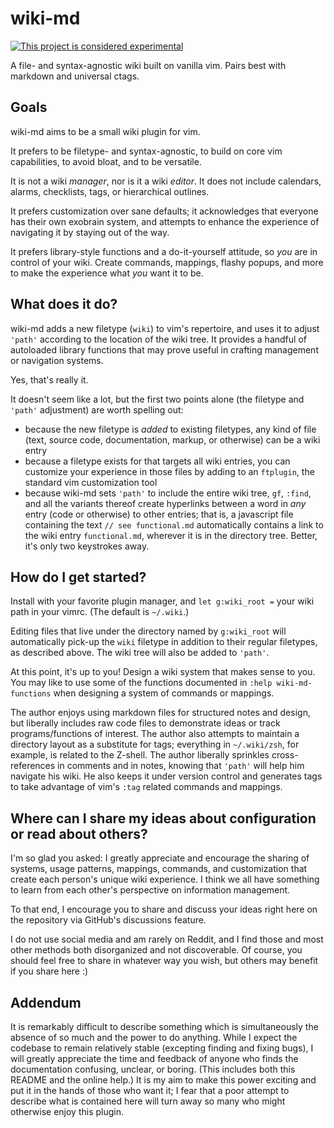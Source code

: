 # wiki-md

[![This project is considered experimental](https://img.shields.io/badge/status-experimental-critical.svg)](https://benknoble.github.io/status/experimental/)

A file- and syntax-agnostic wiki built on vanilla vim. Pairs best with markdown
and universal ctags.

## Goals

wiki-md aims to be a small wiki plugin for vim.

It prefers to be filetype- and syntax-agnostic, to build on core vim
capabilities, to avoid bloat, and to be versatile.

It is not a wiki *manager*, nor is it a wiki *editor*. It does not include
calendars, alarms, checklists, tags, or hierarchical outlines.

It prefers customization over sane defaults; it acknowledges that everyone
has their own exobrain system, and attempts to enhance the experience of
navigating it by staying out of the way.

It prefers library-style functions and a do-it-yourself attitude, so *you* are
in control of your wiki. Create commands, mappings, flashy popups, and more to
make the experience what *you* want it to be.

## What does it do?

wiki-md adds a new filetype (`wiki`) to vim's repertoire, and uses it to adjust
`'path'` according to the location of the wiki tree. It provides a handful of
autoloaded library functions that may prove useful in crafting management or
navigation systems.

Yes, that's really it.

It doesn't seem like a lot, but the first two points alone (the filetype and
`'path'` adjustment) are worth spelling out:

- because the new filetype is *added* to existing filetypes, any kind of file
  (text, source code, documentation, markup, or otherwise) can be a wiki entry
- because a filetype exists for that targets all wiki entries, you can customize
  your experience in those files by adding to an `ftplugin`, the standard vim
  customization tool
- because wiki-md sets `'path'` to include the entire wiki tree, `gf`, `:find`,
  and all the variants thereof create hyperlinks between a word in *any* entry
  (code or otherwise) to other entries; that is, a javascript file containing
  the text `// see functional.md` automatically contains a link to the wiki
  entry `functional.md`, wherever it is in the directory tree. Better, it's only
  two keystrokes away.

## How do I get started?

Install with your favorite plugin manager, and `let g:wiki_root =` your wiki
path in your vimrc. (The default is `~/.wiki`.)

Editing files that live under the directory named by `g:wiki_root` will
automatically pick-up the `wiki` filetype in addition to their regular
filetypes, as described above. The wiki tree will also be added to `'path'`.

At this point, it's up to you! Design a wiki system that makes sense to you. You
may like to use some of the functions documented in `:help wiki-md-functions`
when designing a system of commands or mappings.

The author enjoys using markdown files for structured notes and design, but
liberally includes raw code files to demonstrate ideas or track
programs/functions of interest. The author also attempts to maintain a directory
layout as a substitute for tags; everything in `~/.wiki/zsh`, for example, is
related to the Z-shell. The author liberally sprinkles cross-references in
comments and in notes, knowing that `'path'` will help him navigate his wiki. He
also keeps it under version control and generates tags to take advantage of
vim's `:tag` related commands and mappings.

## Where can I share my ideas about configuration or read about others?

I'm so glad you asked: I greatly appreciate and encourage the sharing of
systems, usage patterns, mappings, commands, and customization that create each
person's unique wiki experience. I think we all have something to learn from
each other's perspective on information management.

To that end, I encourage you to share and discuss your ideas right here on the
repository via GitHub's discussions feature.

I do not use social media and am rarely on Reddit, and I find those and most
other methods both disorganized and not discoverable. Of course, you should feel
free to share in whatever way you wish, but others may benefit if you share here
:)

## Addendum

It is remarkably difficult to describe something which is simultaneously the
absence of so much and the power to do anything. While I expect the codebase to
remain relatively stable (excepting finding and fixing bugs), I will greatly
appreciate the time and feedback of anyone who finds the documentation
confusing, unclear, or boring. (This includes both this README and the online
help.) It is my aim to make this power exciting and put it in the hands of those
who want it; I fear that a poor attempt to describe what is contained here will
turn away so many who might otherwise enjoy this plugin.
